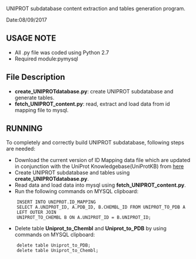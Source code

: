 UNIPROT subdatabase content extraction and tables generation program.

Date:08/09/2017

USAGE NOTE
-----
+ All .py file was coded using Python 2.7
+ Required module:pymysql

File Description
-----
+ **create_UNIPROTdatabase.py**: create UNIPROT subdatabase and generate tables.
+ **fetch_UNIPROT_content.py**: read, extract and load data from id mapping file to mysql.

RUNNING
------
To completely and correctly build UNIPROT subdatabase, following steps are needed:

+ Download the current version of ID Mapping data file which are updated in conjunction with the UniProt Knowledgebase(UniProtKB) from [here](ftp://ftp.uniprot.org/pub/databases/uniprot/current_release/knowledgebase/idmapping/)
+ Create UNIPROT subdatabase and tables using **create_UNIPROTdatabase.py**.
+ Read data and load data into mysql using **fetch_UNIPROT_content.py**.
+ Run the following commands on MYSQL clipboard:
```
	INSERT INTO UNIPROT.ID_MAPPING
	SELECT A.UNIPROT_ID, A.PDB_ID, B.CHEMBL_ID FROM UNIPROT_TO_PDB A
	LEFT OUTER JOIN
	UNIPROT_TO_CHEMBL B ON A.UNIPROT_ID = B.UNIPROT_ID;
```
+ Delete table **Uniprot_to_Chembl** and **Uniprot_to_PDB** by using commands on MYSQL clipboard:
```
	delete table Uniprot_to_PDB;
	delete table Uniprot_to_Chembl;
``` 
